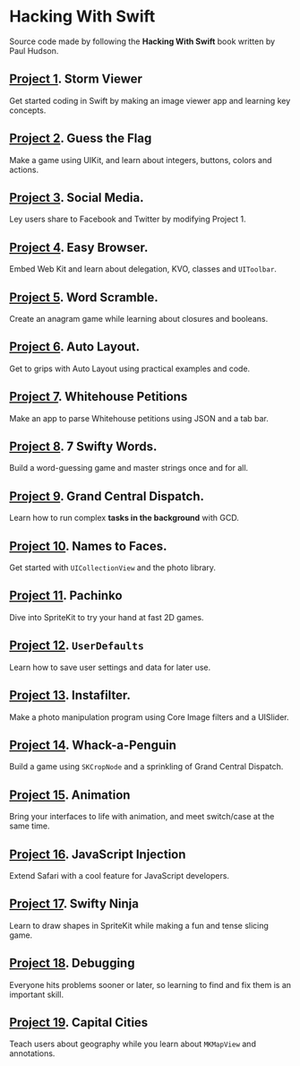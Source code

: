 
# Hacking With Swift

Source code made by following the **Hacking With Swift** book written by Paul Hudson.

## [Project 1](Project01). Storm Viewer

Get started coding in Swift by making an image viewer app and learning key concepts.

## [Project 2](Project02). Guess the Flag

Make a game using UIKit, and learn about integers, buttons, colors and actions.

## [Project 3](Project03). Social Media.

Ley users share to Facebook and Twitter by modifying Project 1.

## [Project 4](Project04). Easy Browser.

Embed Web Kit and learn about delegation, KVO, classes and `UIToolbar`.

## [Project 5](Project05). Word Scramble.

Create an anagram game while learning about closures and booleans.

## [Project 6](Project06). Auto Layout.

Get to grips with Auto Layout using practical examples and code.

## [Project 7](Project07). Whitehouse Petitions

Make an app to parse Whitehouse petitions using JSON and a tab bar.

## [Project 8](Project08). 7 Swifty Words.

Build a word-guessing game and master strings once and for all.

## [Project 9](Project09). Grand Central Dispatch.

Learn how to run complex **tasks in the background** with GCD.

## [Project 10](Project10). Names to Faces.

Get started with `UICollectionView` and the photo library.

## [Project 11](Project11). Pachinko

Dive into SpriteKit to try your hand at fast 2D games.

## [Project 12](Project12). `UserDefaults`

Learn how to save user settings and data for later use.

## [Project 13](Project13). Instafilter.

Make a photo manipulation program using Core Image filters and a UISlider.

## [Project 14](Project14). Whack-a-Penguin

Build a game using `SKCropNode` and a sprinkling of Grand Central Dispatch.

## [Project 15](Project15). Animation

Bring your interfaces to life with animation, and meet switch/case at the same time.

## [Project 16](Project16). JavaScript Injection

Extend Safari with a cool feature for JavaScript developers.

## [Project 17](Project17). Swifty Ninja

Learn to draw shapes in SpriteKit while making a fun and tense slicing game.

## [Project 18](Project18). Debugging

Everyone hits problems sooner or later, so learning to find and fix them is an important skill.

## [Project 19](Project19). Capital Cities

Teach users about geography while you learn about `MKMapView` and annotations.


